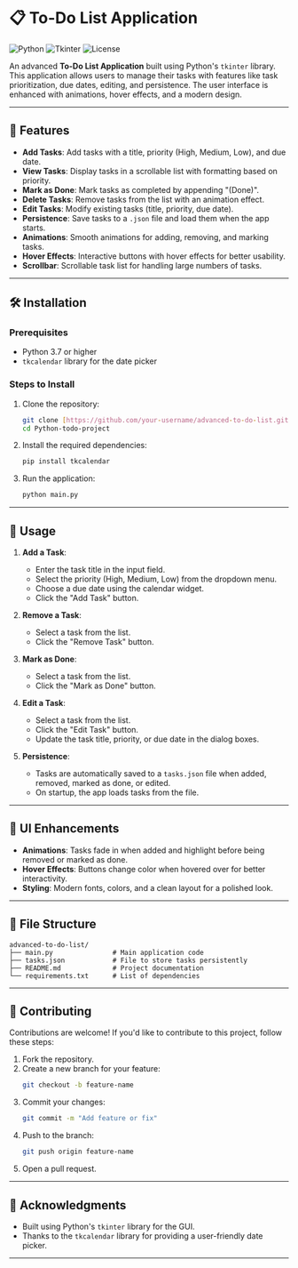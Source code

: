 
# 📋 To-Do List Application

![Python](https://img.shields.io/badge/Python-3.7%20%7C%203.8%20%7C%203.9%20%7C%203.10-blue) ![Tkinter](https://img.shields.io/badge/Tkinter-GUI-orange) ![License](https://img.shields.io/badge/License-MIT-green)

An advanced **To-Do List Application** built using Python's `tkinter` library. This application allows users to manage their tasks with features like task prioritization, due dates, editing, and persistence. The user interface is enhanced with animations, hover effects, and a modern design.

---

## 🌟 Features

- **Add Tasks**: Add tasks with a title, priority (High, Medium, Low), and due date.
- **View Tasks**: Display tasks in a scrollable list with formatting based on priority.
- **Mark as Done**: Mark tasks as completed by appending "(Done)".
- **Delete Tasks**: Remove tasks from the list with an animation effect.
- **Edit Tasks**: Modify existing tasks (title, priority, due date).
- **Persistence**: Save tasks to a `.json` file and load them when the app starts.
- **Animations**: Smooth animations for adding, removing, and marking tasks.
- **Hover Effects**: Interactive buttons with hover effects for better usability.
- **Scrollbar**: Scrollable task list for handling large numbers of tasks.

---

## 🛠️ Installation

### Prerequisites

- Python 3.7 or higher
- `tkcalendar` library for the date picker

### Steps to Install

1. Clone the repository:
   ```bash
   git clone [https://github.com/your-username/advanced-to-do-list.git](https://github.com/chiragSahani/Pythontodo.git)
   cd Python-todo-project
   ```

2. Install the required dependencies:
   ```bash
   pip install tkcalendar
   ```

3. Run the application:
   ```bash
   python main.py
   ```

---

## 🚀 Usage

1. **Add a Task**:
   - Enter the task title in the input field.
   - Select the priority (High, Medium, Low) from the dropdown menu.
   - Choose a due date using the calendar widget.
   - Click the "Add Task" button.

2. **Remove a Task**:
   - Select a task from the list.
   - Click the "Remove Task" button.

3. **Mark as Done**:
   - Select a task from the list.
   - Click the "Mark as Done" button.

4. **Edit a Task**:
   - Select a task from the list.
   - Click the "Edit Task" button.
   - Update the task title, priority, or due date in the dialog boxes.

5. **Persistence**:
   - Tasks are automatically saved to a `tasks.json` file when added, removed, marked as done, or edited.
   - On startup, the app loads tasks from the file.

---

## 🎨 UI Enhancements

- **Animations**: Tasks fade in when added and highlight before being removed or marked as done.
- **Hover Effects**: Buttons change color when hovered over for better interactivity.
- **Styling**: Modern fonts, colors, and a clean layout for a polished look.

---

## 📂 File Structure

```
advanced-to-do-list/
├── main.py               # Main application code
├── tasks.json            # File to store tasks persistently
├── README.md             # Project documentation
└── requirements.txt      # List of dependencies
```

---

## 🤝 Contributing

Contributions are welcome! If you'd like to contribute to this project, follow these steps:

1. Fork the repository.
2. Create a new branch for your feature:
   ```bash
   git checkout -b feature-name
   ```
3. Commit your changes:
   ```bash
   git commit -m "Add feature or fix"
   ```
4. Push to the branch:
   ```bash
   git push origin feature-name
   ```
5. Open a pull request.

---





## 🙏 Acknowledgments

- Built using Python's `tkinter` library for the GUI.
- Thanks to the `tkcalendar` library for providing a user-friendly date picker.


---


